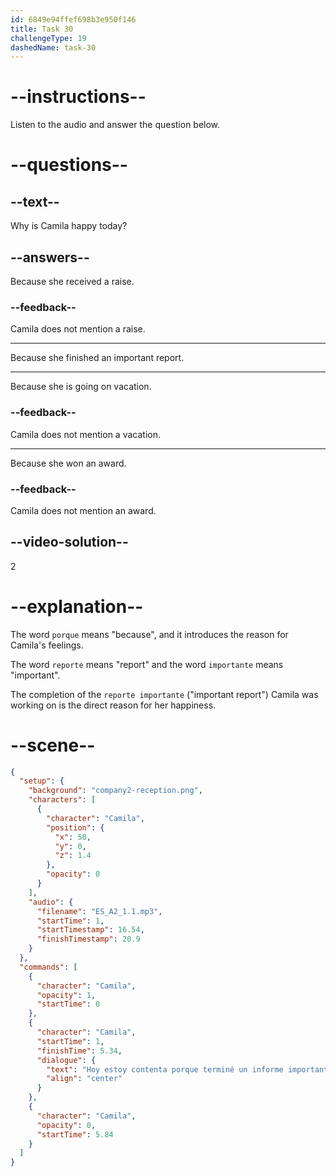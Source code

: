 ```yaml
---
id: 6849e94ffef698b3e950f146
title: Task 30
challengeType: 19
dashedName: task-30
---
```


<!-- (Audio) Camila: Hoy estoy contenta porque terminé un informe importante. -->

# --instructions--

Listen to the audio and answer the question below.

# --questions--

## --text--

Why is Camila happy today?

## --answers--

Because she received a raise.

### --feedback--

Camila does not mention a raise.

---

Because she finished an important report.

---

Because she is going on vacation.

### --feedback--

Camila does not mention a vacation.

---

Because she won an award.

### --feedback--

Camila does not mention an award.

## --video-solution--

2

# --explanation--

The word `porque` means "because", and it introduces the reason for Camila's feelings. 

The word `reporte` means "report" and the word `importante` means "important". 

The completion of the `reporte importante` ("important report") Camila was working on is the direct reason for her happiness.

# --scene--

```json
{
  "setup": {
    "background": "company2-reception.png",
    "characters": [
      {
        "character": "Camila",
        "position": {
          "x": 50,
          "y": 0,
          "z": 1.4
        },
        "opacity": 0
      }
    ],
    "audio": {
      "filename": "ES_A2_1.1.mp3",
      "startTime": 1,
      "startTimestamp": 16.54,
      "finishTimestamp": 20.9
    }
  },
  "commands": [
    {
      "character": "Camila",
      "opacity": 1,
      "startTime": 0
    },
    {
      "character": "Camila",
      "startTime": 1,
      "finishTime": 5.34,
      "dialogue": {
        "text": "Hoy estoy contenta porque terminé un informe importante.",
        "align": "center"
      }
    },
    {
      "character": "Camila",
      "opacity": 0,
      "startTime": 5.84
    }
  ]
}
```

